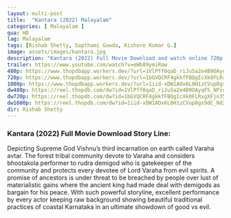 ```yaml
---
layout: multi-post
title:  "Kantara (2022) Malayalam"
categories: [ Malayalam ]
qua: HD
lag: Malayalam
tags: [Rishab Shetty, Sapthami Gowda, Kishore Kumar G.]
image: assets/images/kantara.jpg
description: "Kantara (2022) Full Movie Download and watch online 720p low file size 500 mb."
trailer: https://www.youtube.com/watch?v=eWb89ymiRow
480p: https://www.thopdbapp.workers.dev/?url=1VlPff0qaD_riJuSa2e4B9OAyqF5_NPzq
720p: https://www.thopdbapp.workers.dev/?url=1bGVQCRF4gkkfFBQgIcXk0FLRxgXFjn35
1080p: https://www.thopdbapp.workers.dev/?url=1iid-xDW1AOx6L0H1zCVup8gs9dC_Nd2L
dw480p: https://reel.thopdb.com/dw?id=1VlPff0qaD_riJuSa2e4B9OAyqF5_NPzq
dw720p: https://reel.thopdb.com/dw?id=1bGVQCRF4gkkfFBQgIcXk0FLRxgXFjn35
dw1080p: https://reel.thopdb.com/dw?id=1iid-xDW1AOx6L0H1zCVup8gs9dC_Nd2L
dir: Rishab Shetty
---
```


### Kantara (2022) Full Movie Download Story Line:
Depicting Supreme God Vishnu’s third incarnation on earth called Varaha avtar. The forest tribal community devote to Varaha and considers bhootakola performer to rudra demigod who is gatekeeper of the community and protects every devotee of Lord Varaha from evil spirits. A promise of ancestors is under threat to be breached by people over lust of materialistic gains where the ancient king had made deal with demigods as bargain for his peace. With such powerful storyline, excellent performance by every actor keeping raw background showing beautiful traditional practices of coastal Karnataka in an ultimate showdown of good vs evil.
